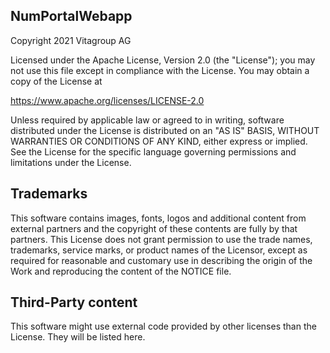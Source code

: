 ## NumPortalWebapp

Copyright 2021 Vitagroup AG 

Licensed under the Apache License, Version 2.0 (the "License"); 
you may not use this file except in compliance with the License.
You may obtain a copy of the License at

  https://www.apache.org/licenses/LICENSE-2.0 

Unless required by applicable law or agreed to in writing, software
distributed under the License is distributed on an "AS IS" BASIS,
WITHOUT WARRANTIES OR CONDITIONS OF ANY KIND, either express or implied.
See the License for the specific language governing permissions and
limitations under the License.

## Trademarks

This software contains images, fonts, logos and additional content from external partners and
the copyright of these contents are fully by that partners.
This License does not grant permission to use the trade names, trademarks, service marks, or product
names of the Licensor, except as required for reasonable and customary use in describing the origin
of the Work and reproducing the content of the NOTICE file.

## Third-Party content

This software might use external code provided by other licenses than the License. They will be 
listed here.
